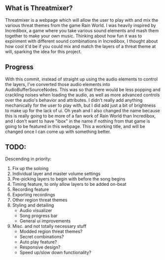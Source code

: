 ## What is Threatmixer?

Threatmixer is a webpage which will allow the user to play with and mix the various threat themes from the game Rain World. I was heavily inspired by Incredibox, a game where you take various sound elements and mash them together to make your own music. Thinking about how fun it was to expiriment with different sound combinations in Incredibox, I thought about how cool it'd be if you could mix and match the layers of a threat theme at will, sparking the idea for this project.

## Progress

With this commit, instead of straight up using the audio elements to control the layers, I've converted those audio elements into AudioBufferSourceNodes. This was so that there would be less popping and crackling noises when loading the audio, as well as more advanced controls over the audio's behavior and attributes. I didn't really add anything mechanically for the user to play with, but I did add just a bit of brightness to make up for the lack of ui. Oh yeah and I also changed the name because this is really going to be more of a fan work of Rain World than Incredibox, and I don't want to have "ibox" in the name if nothing from that game is going to be featured in this webpage. This a working title, and will be changed once I can come up with something better.

## TODO:

Descending in priority:

1. Fix up the soloing
2. Individual layer and master volume settings
3. Pre-picking layers to begin with before the song begins
4. Timing feature, to only allow layers to be added on-beat
5. Recording feature
6. Exporting recordings
7. Other region threat themes
8. Styling and detailing
    - Audio visualizer
    - Song progress bar
    - General ui improvements
9. Misc. and not totally necessary stuff
    - Modded region threat themes?
    - Secret combinations?
    - Auto play feature?
    - Responsive design?
    - Speed up/slow down functionality?
